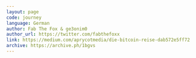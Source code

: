 ```yaml
---
layout: page
code: journey
language: German
author: Fab The Fox & ge3onim0
author_url: https://twitter.com/fabthefoxx
link: https://medium.com/aprycotmedia/die-bitcoin-reise-dab572e5ff72
archive: https://archive.ph/1bgvs
---
```

